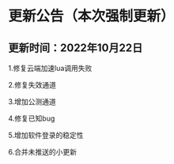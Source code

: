 # 更新公告（本次强制更新）
## 更新时间：2022年10月22日
1.修复云端加速lua调用失败

2.修复失效通道

3.增加公测通道

4.修复已知bug

5.增加软件登录的稳定性

6.合并未推送的小更新
